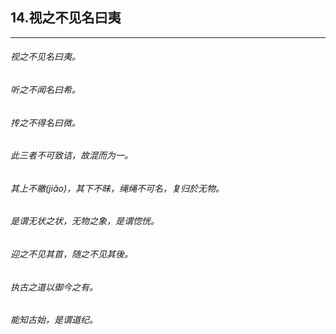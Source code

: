 ## 14.视之不见名曰夷
---


###### 视之不见名曰夷。

###### 听之不闻名曰希。

###### 抟之不得名曰微。

###### 此三者不可致诘，故混而为一。

###### 其上不皦(jiǎo)，其下不昧，绳绳不可名，复归於无物。

###### 是谓无状之状，无物之象，是谓惚恍。

###### 迎之不见其首，随之不见其後。

###### 执古之道以御今之有。

###### 能知古始，是谓道纪。

######  

